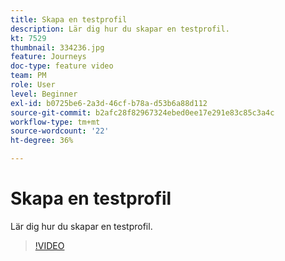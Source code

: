 ```yaml
---
title: Skapa en testprofil
description: Lär dig hur du skapar en testprofil.
kt: 7529
thumbnail: 334236.jpg
feature: Journeys
doc-type: feature video
team: PM
role: User
level: Beginner
exl-id: b0725be6-2a3d-46cf-b78a-d53b6a88d112
source-git-commit: b2afc28f82967324ebed0ee17e291e83c85c3a4c
workflow-type: tm+mt
source-wordcount: '22'
ht-degree: 36%

---
```


# Skapa en testprofil

Lär dig hur du skapar en testprofil.

>[!VIDEO](https://video.tv.adobe.com/v/334236?quality=12&learn=on)
